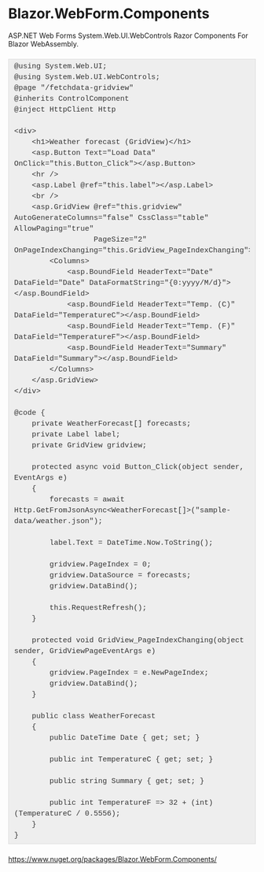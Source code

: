 # Blazor.WebForm.Components
 ASP.NET Web Forms System.Web.UI.WebControls Razor Components For Blazor WebAssembly.


<pre style="background-color: #eeeeee; border: 1px solid rgb(221, 221, 221); box-sizing: border-box; color: #333333; font-family: &quot;Source Code Pro&quot;, Consolas, Courier, monospace; font-size: 15px; line-height: 22px; margin-bottom: 22px; margin-top: 22px; max-width: 100%; overflow: auto; padding: 4.5px 11px;"><code class="language-cs hljs" style="background-attachment: initial; background-clip: initial; background-image: initial; background-origin: initial; background-position: initial; background-repeat: initial; background-size: initial; border-radius: 0px; border: none; display: block; font-family: &quot;Source Code Pro&quot;, Consolas, Courier, monospace; font-size: 1em; line-height: inherit; margin: 0px; overflow-x: auto; padding: 0px; text-size-adjust: none;">@using System.Web.UI;
@using System.Web.UI.WebControls;
@page "/fetchdata-gridview"
@inherits ControlComponent
@inject HttpClient Http

&lt;div&gt;
    &lt;h1&gt;Weather forecast (GridView)&lt;/h1&gt;
    &lt;asp.Button Text="Load Data" OnClick="this.Button_Click"&gt;&lt;/asp.Button&gt;
    &lt;hr /&gt;
    &lt;asp.Label @ref="this.label"&gt;&lt;/asp.Label&gt;
    &lt;br /&gt;
    &lt;asp.GridView @ref="this.gridview" AutoGenerateColumns="false" CssClass="table" AllowPaging="true"
                  PageSize="2" OnPageIndexChanging="this.GridView_PageIndexChanging"&gt;
        &lt;Columns&gt;
            &lt;asp.BoundField HeaderText="Date" DataField="Date" DataFormatString="{0:yyyy/M/d}"&gt;&lt;/asp.BoundField&gt;
            &lt;asp.BoundField HeaderText="Temp. (C)" DataField="TemperatureC"&gt;&lt;/asp.BoundField&gt;
            &lt;asp.BoundField HeaderText="Temp. (F)" DataField="TemperatureF"&gt;&lt;/asp.BoundField&gt;
            &lt;asp.BoundField HeaderText="Summary" DataField="Summary"&gt;&lt;/asp.BoundField&gt;
        &lt;/Columns&gt;
    &lt;/asp.GridView&gt;
&lt;/div&gt;

@code {
    private WeatherForecast[] forecasts;
    private Label label;
    private GridView gridview;

    protected async void Button_Click(object sender, EventArgs e)
    {
        forecasts = await Http.GetFromJsonAsync&lt;WeatherForecast[]&gt;("sample-data/weather.json");

        label.Text = DateTime.Now.ToString();

        gridview.PageIndex = 0;
        gridview.DataSource = forecasts;
        gridview.DataBind();

        this.RequestRefresh();
    }

    protected void GridView_PageIndexChanging(object sender, GridViewPageEventArgs e)
    {
        gridview.PageIndex = e.NewPageIndex;
        gridview.DataBind();
    }

    public class WeatherForecast
    {
        public DateTime Date { get; set; }

        public int TemperatureC { get; set; }

        public string Summary { get; set; }

        public int TemperatureF =&gt; 32 + (int)(TemperatureC / 0.5556);
    }
}</code></pre>



<a href="https://www.nuget.org/packages/Blazor.WebForm.Components/">https://www.nuget.org/packages/Blazor.WebForm.Components/</a>
